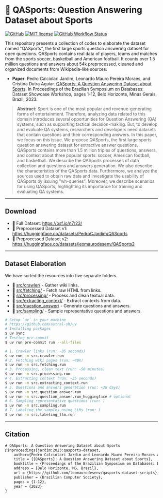 # 📄 QASports: Question Answering Dataset about Sports

[![GitHub](https://img.shields.io/static/v1?label=Code&message=GitHub&color=blue&style=flat-square)](https://github.com/leomaurodesenv/qasports-dataset-scripts)
[![MIT license](https://img.shields.io/static/v1?label=License&message=MIT&color=blue&style=flat-square)](LICENSE)
[![GitHub Workflow Status](https://img.shields.io/github/actions/workflow/status/leomaurodesenv/qasports-dataset-scripts/continuous-integration.yml?label=Build&style=flat-square)](https://github.com/leomaurodesenv/qasports-dataset-scripts/actions/workflows/continuous-integration.yml)


This repository presents a collection of codes to elaborate the dataset named "QASports", the first large sports question answering dataset for open questions. QASports contains real data of players, teams and matches from the sports soccer, basketball and American football. It counts over 1.5 million questions and answers about 54k preprocessed, cleaned and organized documents from Wikipedia-like sources.

- **Paper**: Pedro Calciolari Jardim, Leonardo Mauro Pereira Moraes, and Cristina Dutra Aguiar. [QASports: A Question Answering Dataset about Sports](https://doi.org/10.5753/dsw.2023.233602). In Proceedings of the Brazilian Symposium on Databases: Dataset Showcase Workshop, pages 1-12, Belo Horizonte, Minas Gerais, Brazil, 2023.

> **Abstract**: Sport is one of the most popular and revenue-generating forms of entertainment. Therefore, analyzing data related to this domain introduces several opportunities for Question Answering (QA) systems, such as supporting tactical decision-making. But, to develop and evaluate QA systems, researchers and developers need datasets that contain questions and their corresponding answers. In this paper, we focus on this issue. We propose QASports, the first large sports question answering dataset for extractive answer questions. QASports contains more than 1.5 million triples of questions, answers, and context about three popular sports: soccer, American football, and basketball. We describe the QASports processes of data collection and questions and answers generation. We also describe the characteristics of the QASports data. Furthermore, we analyze the sources used to obtain raw data and investigate the usability of QASports by issuing "wh-queries". Moreover, we describe scenarios for using QASports, highlighting its importance for training and evaluating QA systems.

---
## Download

- 🎲 Full Dataset: https://osf.io/n7r23/
- 🎲 Preprocessed Dataset v1: https://huggingface.co/datasets/PedroCJardim/QASports
- 🎲 Preprocessed Dataset v2: https://huggingface.co/datasets/leomaurodesenv/QASports2

---
## Dataset Elaboration

We have sorted the resources into five separate folders.
- 🔧 [src/crawler/](src/crawler/) - Gather wiki links.
- 🔧 [src/fetching/](src/fetching/) - Fetch raw HTML from links.
- 🔧 [src/processing/](src/processing/) - Process and clean textual data.
- 🔧 [src/extracting_context/](src/extracting_context/) - Extract contexts from data.
- 🔧 [src/question_answer/](src/question_answer/) - Generate questions and answers.
- 🔧 [src/sampling/](src/sampling/) - Sample representative questions and answers.

```sh
# Setup `uv` in your machine
# https://github.com/astral-sh/uv
# Installing packages
$ uv sync
# Testing pre-commit
$ uv run pre-commit run --all-files

# 1. Crawler links (run: ~35 seconds)
$ uv run -m src.crawler.run
# 2. Fetching wiki pages (run: ~40h)
$ uv run -m src.fetching.run
# 3. Processing, clean text (run: ~50 minutes)
$ uv run -m src.processing.run
# 4. Extracting context (run: ~35 seconds)
$ uv run -m src.extracting_context.run
# 5. Questions and answers generation (run: ~36 days)
$ uv run -m src.question_answer.run
$ uv run -m src.question_answer.run_huggingface # optional
# 6. Sampling representative questions (run: )
$ uv run -m src.sampling.run
# 7. Labeling the samples using LLMs (run: )
$ uv run -m src.labeling_llm.run
```

---
## Citation

```tex
# QASports: A Question Answering Dataset about Sports
@inproceedings{jardim:2023:qasports-dataset,
    author={Pedro Calciolari Jardim and Leonardo Mauro Pereira Moraes and Cristina Dutra Aguiar},
    title = {{QASports}: A Question Answering Dataset about Sports},
    booktitle = {Proceedings of the Brazilian Symposium on Databases: Dataset Showcase Workshop},
    address = {Belo Horizonte, MG, Brazil},
    url = {https://github.com/leomaurodesenv/qasports-dataset-scripts},
    publisher = {Brazilian Computer Society},
    pages = {1-12},
    year = {2023}
}
```
